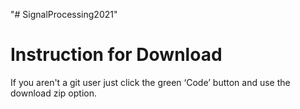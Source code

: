 "# SignalProcessing2021"
# Instruction for Download
If you aren't a git user just click the green ‘Code’ button and use the download zip option.
